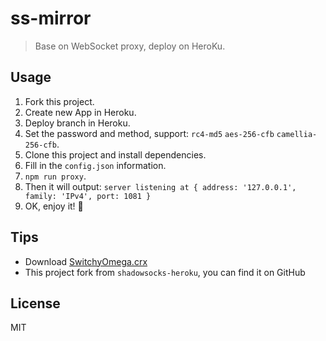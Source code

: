 # ss-mirror

> Base on WebSocket proxy, deploy on HeroKu.

## Usage

1. Fork this project.
2. Create new App in Heroku.
3. Deploy branch in Heroku.
4. Set the password and method, support: `rc4-md5` `aes-256-cfb` `camellia-256-cfb`.
5. Clone this project and install dependencies.
6. Fill in the `config.json` information.
7. `npm run proxy`.
8. Then it will output: `server listening at { address: '127.0.0.1', family: 'IPv4', port: 1081 }`
9. OK, enjoy it! 🤡

## Tips

* Download [SwitchyOmega.crx](https://github.com/FelisCatus/SwitchyOmega/releases)
* This project fork from `shadowsocks-heroku`, you can find it on GitHub

## License

MIT
